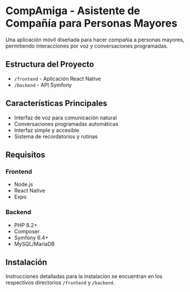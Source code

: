 # CompAmiga - Asistente de Compañía para Personas Mayores

Una aplicación móvil diseñada para hacer compañía a personas mayores, permitiendo interacciones por voz y conversaciones programadas.

## Estructura del Proyecto

- `/frontend` - Aplicación React Native
- `/backend` - API Symfony

## Características Principales

- Interfaz de voz para comunicación natural
- Conversaciones programadas automáticas
- Interfaz simple y accesible
- Sistema de recordatorios y rutinas

## Requisitos

### Frontend
- Node.js
- React Native
- Expo

### Backend
- PHP 8.2+
- Composer
- Symfony 6.4+
- MySQL/MariaDB

## Instalación

Instrucciones detalladas para la instalación se encuentran en los respectivos directorios `/frontend` y `/backend`.
